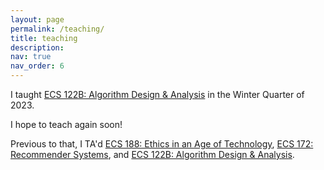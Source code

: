 ```yaml
---
layout: page
permalink: /teaching/
title: teaching
description:
nav: true
nav_order: 6
---
```


I taught [ECS 122B: Algorithm Design & Analysis](https://cs.ucdavis.edu/schedules-classes/ecs-122b-algorithm-design-analysis) in the Winter Quarter of 2023.

I hope to teach again soon!

Previous to that, I TA'd [ECS 188: Ethics in an Age of Technology](https://cs.ucdavis.edu/schedules-classes/ecs-188-ethics-age-technology), [ECS 172: Recommender Systems](https://cs.ucdavis.edu/schedules-classes/ecs-172-recommender-systems), and [ECS 122B: Algorithm Design & Analysis](https://cs.ucdavis.edu/schedules-classes/ecs-122b-algorithm-design-analysis).